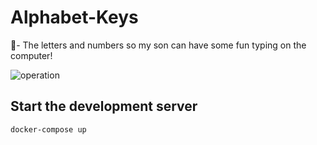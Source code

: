 # Alphabet-Keys

🍎- The letters and numbers so my son can have some fun typing on the computer!

![operation](https://user-images.githubusercontent.com/6516758/46668577-cf698000-cb9a-11e8-8d5d-e503b2a3fa04.gif)

## Start the development server

```
docker-compose up
```
